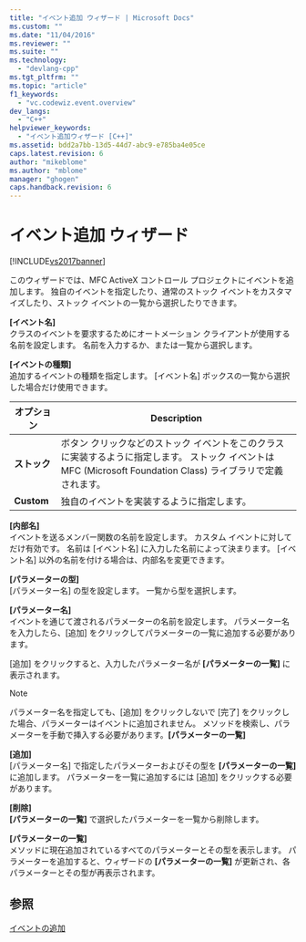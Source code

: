 ```yaml
---
title: "イベント追加 ウィザード | Microsoft Docs"
ms.custom: ""
ms.date: "11/04/2016"
ms.reviewer: ""
ms.suite: ""
ms.technology: 
  - "devlang-cpp"
ms.tgt_pltfrm: ""
ms.topic: "article"
f1_keywords: 
  - "vc.codewiz.event.overview"
dev_langs: 
  - "C++"
helpviewer_keywords: 
  - "イベント追加ウィザード [C++]"
ms.assetid: bdd2a7bb-13d5-44d7-abc9-e785ba4e05ce
caps.latest.revision: 6
author: "mikeblome"
ms.author: "mblome"
manager: "ghogen"
caps.handback.revision: 6
---
```

# イベント追加 ウィザード
[!INCLUDE[vs2017banner](../assembler/inline/includes/vs2017banner.md)]

このウィザードでは、MFC ActiveX コントロール プロジェクトにイベントを追加します。  独自のイベントを指定したり、通常のストック イベントをカスタマイズしたり、ストック イベントの一覧から選択したりできます。  
  
 **\[イベント名\]**  
 クラスのイベントを要求するためにオートメーション クライアントが使用する名前を設定します。  名前を入力するか、または一覧から選択します。  
  
 **\[イベントの種類\]**  
 追加するイベントの種類を指定します。  \[イベント名\] ボックスの一覧から選択した場合だけ使用できます。  
  
|オプション|Description|  
|-----------|-----------------|  
|**ストック**|ボタン クリックなどのストック イベントをこのクラスに実装するように指定します。  ストック イベントは MFC \(Microsoft Foundation Class\) ライブラリで定義されます。|  
|**Custom**|独自のイベントを実装するように指定します。|  
  
 **\[内部名\]**  
 イベントを送るメンバー関数の名前を設定します。  カスタム イベントに対してだけ有効です。  名前は \[イベント名\] に入力した名前によって決まります。  \[イベント名\] 以外の名前を付ける場合は、内部名を変更できます。  
  
 **\[パラメーターの型\]**  
 \[パラメーター名\] の型を設定します。  一覧から型を選択します。  
  
 **\[パラメーター名\]**  
 イベントを通じて渡されるパラメーターの名前を設定します。  パラメーター名を入力したら、\[追加\] をクリックしてパラメーターの一覧に追加する必要があります。  
  
 \[追加\] をクリックすると、入力したパラメーター名が **\[パラメーターの一覧\]** に表示されます。  
  
> [!NOTE]
>  パラメーター名を指定しても、\[追加\] をクリックしないで \[完了\] をクリックした場合、パラメーターはイベントに追加されません。  メソッドを検索し、パラメーターを手動で挿入する必要があります。**\[パラメーターの一覧\]**  
  
 **\[追加\]**  
 \[パラメーター名\] で指定したパラメーターおよびその型を **\[パラメーターの一覧\]** に追加します。  パラメーターを一覧に追加するには \[追加\] をクリックする必要があります。  
  
 **\[削除\]**  
 **\[パラメーターの一覧\]** で選択したパラメーターを一覧から削除します。  
  
 **\[パラメーターの一覧\]**  
 メソッドに現在追加されているすべてのパラメーターとその型を表示します。  パラメーターを追加すると、ウィザードの **\[パラメーターの一覧\]** が更新され、各パラメーターとその型が再表示されます。  
  
## 参照  
 [イベントの追加](../Topic/Adding%20an%20Event%20\(Visual%20C++\).md)